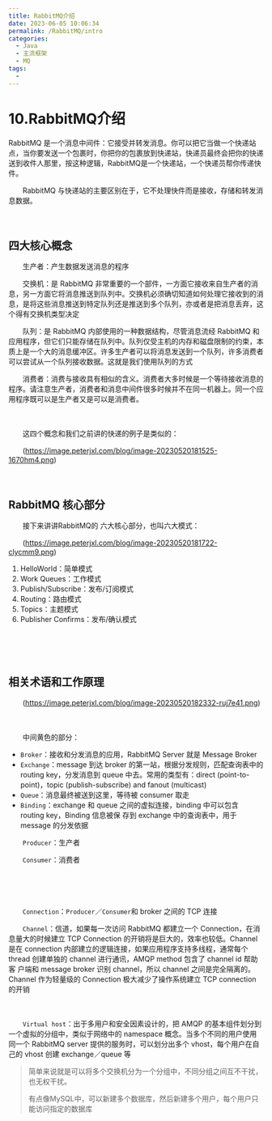 ```yaml
---
title: RabbitMQ介绍
date: 2023-06-05 10:06:34
permalink: /RabbitMQ/intro
categories:
  - Java
  - 主流框架
  - MQ
tags:
  - 
---
```

# 10.RabbitMQ介绍
RabbitMQ 是一个消息中间件：它接受并转发消息。你可以把它当做一个快递站点，当你要发送一个包裹时，你把你的包裹放到快递站，快递员最终会把你的快递送到收件人那里，按这种逻辑，RabbitMQ是一个快递站，一个快递员帮你传递快件。

<!-- more -->

　　RabbitMQ 与快递站的主要区别在于，它不处理快件而是接收，存储和转发消息数据。

　　‍

## 四大核心概念

　　生产者：产生数据发送消息的程序

　　交换机：是 RabbitMQ 非常重要的一个部件，一方面它接收来自生产者的消息，另一方面它将消息推送到队列中。交换机必须确切知道如何处理它接收到的消息，是将这些消息推送到特定队列还是推送到多个队列，亦或者是把消息丢弃，这个得有交换机类型决定

　　队列：是 RabbitMQ 内部使用的一种数据结构，尽管消息流经 RabbitMQ 和应用程序，但它们只能存储在队列中。队列仅受主机的内存和磁盘限制的约束，本质上是一个大的消息缓冲区。许多生产者可以将消息发送到一个队列，许多消费者可以尝试从一个队列接收数据。这就是我们使用队列的方式

　　消费者：消费与接收具有相似的含义。消费者大多时候是一个等待接收消息的程序。请注意生产者，消费者和消息中间件很多时候并不在同一机器上。同一个应用程序既可以是生产者又是可以是消费者。

　　‍

　　这四个概念和我们之前讲的快递的例子是类似的：

　　​(https://image.peterjxl.com/blog/image-20230520181525-1670hm4.png)​

　　‍

## RabbitMQ 核心部分

　　接下来讲讲RabbitMQ的 六大核心部分，也叫六大模式：

　　​(https://image.peterjxl.com/blog/image-20230520181722-clycmm9.png)​

1. HelloWorld：简单模式
2. Work Queues：工作模式
3. Publish/Subscribe：发布/订阅模式
4. Routing：路由模式
5. Topics：主题模式
6. Publisher Confirms：发布/确认模式

　　‍

　　‍

## 相关术语和工作原理

　　​​(https://image.peterjxl.com/blog/image-20230520182332-ruj7e41.png)​

　　​

　　中间黄色的部分：

* `Broker`​：接收和分发消息的应用，RabbitMQ Server 就是 Message Broker
* ​`Exchange`​：message 到达 broker 的第一站，根据分发规则，匹配查询表中的 routing key，分发消息到 queue 中去。常用的类型有：direct (point-to-point)，topic (publish-subscribe) and fanout (multicast)
* ​`Queue`​：消息最终被送到这里，等待被 consumer 取走
* ​`Binding`​：exchange 和 queue 之间的虚拟连接，binding 中可以包含 routing key，Binding 信息被保 存到 exchange 中的查询表中，用于 message 的分发依据

　　​`Producer`​：生产者

　　​`Consumer`​：消费者

　　‍

　　‍

　　​`Connection`​：`Producer`​／`Consumer`​ 和 broker 之间的 TCP 连接

　　​`Channel`​：信道，如果每一次访问 RabbitMQ 都建立一个 Connection，在消息量大的时候建立 TCP Connection 的开销将是巨大的，效率也较低。Channel 是在 connection 内部建立的逻辑连接，如果应用程序支持多线程，通常每个 thread 创建单独的 channel 进行通讯，AMQP method 包含了 channel id 帮助客 户端和 message broker 识别 channel，所以 channel 之间是完全隔离的。Channel 作为轻量级的 Connection 极大减少了操作系统建立 TCP connection 的开销

　　‍

　　​`Virtual host`​：出于多用户和安全因素设计的，把 AMQP 的基本组件划分到一个虚拟的分组中，类似于网络中的 namespace 概念。当多个不同的用户使用同一个 RabbitMQ server 提供的服务时，可以划分出多个 vhost，每个用户在自己的 vhost 创建 exchange／queue 等

> 简单来说就是可以将多个交换机分为一个分组中，不同分组之间互不干扰，也无权干扰。
>
> 有点像MySQL中，可以新建多个数据库，然后新建多个用户，每个用户只能访问指定的数据库

　　‍

　　‍
